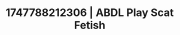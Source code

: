 ---
categories:
- Audio stimulation
- Glowing skin
- Double penetration
- Latina
- Pleasure activism
image: /assets/images/1747788212306.jpg
layout: post
seo:
  description: Featured content with sensual ABDL Play, Scat Fetish. HD images available.
  keywords: ABDL Play, Scat Fetish
  og_image: /assets/images/1747788212306.jpg
  schema_type: VisualArtwork
tags:
- ABDL Play
- '#1747788212306'
- Scat Fetish
title: 1747788212306 | ABDL Play Scat Fetish
---
